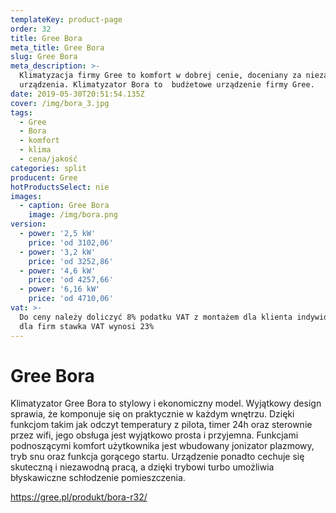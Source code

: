 ```yaml
---
templateKey: product-page
order: 32
title: Gree Bora
meta_title: Gree Bora
slug: Gree Bora
meta_description: >-
  Klimatyzacja firmy Gree to komfort w dobrej cenie, doceniany za niezawodne
  urządzenia. Klimatyzator Bora to  budżetowe urządzenie firmy Gree. 
date: 2019-05-30T20:51:54.135Z
cover: /img/bora_3.jpg
tags:
  - Gree
  - Bora
  - komfort
  - klima
  - cena/jakość
categories: split
producent: Gree
hotProductsSelect: nie
images:
  - caption: Gree Bora
    image: /img/bora.png
version:
  - power: '2,5 kW'
    price: 'od 3102,06'
  - power: '3,2 kW'
    price: 'od 3252,86'
  - power: '4,6 kW'
    price: 'od 4257,66'
  - power: '6,16 kW'
    price: 'od 4710,06'
vat: >-
  Do ceny należy doliczyć 8% podatku VAT z montażem dla klienta indywidualnego,
  dla firm stawka VAT wynosi 23%
---
```

# Gree Bora

Klimatyzator Gree Bora to stylowy i ekonomiczny model. Wyjątkowy design sprawia, że komponuje się on praktycznie w każdym wnętrzu. Dzięki funkcjom takim jak odczyt temperatury z pilota, timer 24h oraz sterownie przez wifi, jego obsługa jest wyjątkowo prosta i przyjemna. Funkcjami podnoszącymi komfort użytkownika jest wbudowany jonizator plazmowy, tryb snu oraz funkcja gorącego startu. Urządzenie ponadto cechuje się skuteczną i niezawodną pracą, a dzięki trybowi turbo umożliwia błyskawiczne schłodzenie pomieszczenia.

https://gree.pl/produkt/bora-r32/
